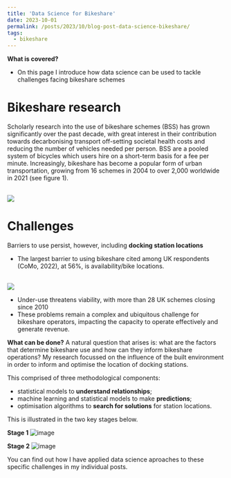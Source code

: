 ```yaml
---
title: 'Data Science for Bikeshare'
date: 2023-10-01
permalink: /posts/2023/10/blog-post-data-science-bikeshare/
tags:
  - bikeshare
---
```

**What is covered?**
- On this page I introduce how data science can be used to tackle challenges facing bikeshare schemes 

Bikeshare research
===
Scholarly research into the use of bikeshare schemes (BSS) has grown significantly over the past decade, with great interest in their contribution towards decarbonising transport  off-setting societal health costs  and reducing the number of vehicles needed per person. BSS are a pooled system of bicycles which users hire on a short-term basis for a fee per minute. Increasingly, bikeshare has become a popular form of urban transportation, growing from 16 schemes in 2004 to over 2,000 worldwide in 2021 (see figure 1).

<br/><img src='https://p91g.github.io/patrick-moore.github.io/images/2023-06-30 11_46_32-Microsoft Word - Meddin map mid-2022 report_FINAL.docx (2).png'>


Challenges
===
Barriers to use persist, however, including  **docking station locations**
- The largest barrier to using bikeshare cited among UK respondents (CoMo, 2022), at 56%, is availability/bike locations. 

<br/><img src='https://p91g.github.io/patrick-moore.github.io/images/find_bss.png'>

- Under-use threatens viability, with more than 28 UK schemes closing since 2010
- These problems remain a complex and ubiquitous challenge for bikeshare operators, impacting the capacity to operate effectively and generate revenue. 

**What can be done?**
A natural question that arises is: what are the factors that determine bikeshare use and how can they inform bikeshare operations?
My research focussed on the influence of the built environment in order to inform and optimise the location of docking stations. 

This comprised of three methodological components:
- statistical models to **understand relationships**;
- machine learning and statistical models to make **predictions**;
- optimisation algorithms to **search for solutions** for station locations. 

This is illustrated in the two key stages below.

**Stage 1**
![image](https://github.com/p91g/patrick-moore.github.io/assets/93223269/6d72e701-21f3-4818-a977-a249a2d39ced)

**Stage 2**
![image](https://github.com/p91g/patrick-moore.github.io/assets/93223269/56572c40-6bd9-46a7-ae77-35b22dde9f4f)


You can find out how I have applied data science aproaches to these specific challenges in my individual posts. 
